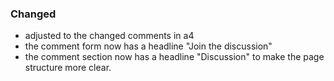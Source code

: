 ### Changed

- adjusted to the changed comments in a4
- the comment form now has a headline "Join the discussion"
- the comment section now has a headline "Discussion" to make the page structure
  more clear.
